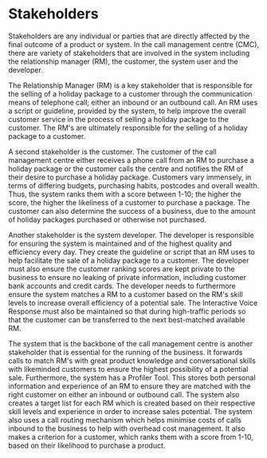 # Stakeholders

Stakeholders are any individual or parties that are directly affected by the final outcome of a product or system. In the call management centre (CMC), there are variety of stakeholders that are involved in the system including the relationship manager (RM), the customer, the system user and the developer.

The Relationship Manager (RM) is a key stakeholder that is responsible for the selling of a holiday package to a customer through the communication means of telephone call; either an inbound or an outbound call. An RM uses a script or guideline, provided by the system, to help improve the overall customer service in the process of selling a holiday package to the customer. The RM's are ultimately responsible for the selling of a holiday package to a customer. 

A second stakeholder is the customer. The customer of the call management centre either receives a phone call from an RM to purchase a holiday package or the customer calls the centre and notifies the RM of their desire to purchase a holiday package. Customers vary immensely, in terms of differing budgets, purchasing habits, postcodes and overall wealth. Thus, the system ranks them with a score between 1-10; the higher the score, the higher the likeliness of a customer to purchase a package. The customer can also determine the success of a business, due to the amount of holiday packages purchased or otherwise not purchased. 

Another stakeholder is the system developer. The developer is responsible for ensuring the system is maintained and of the highest quality and efficiency every day. They create the guideline or script that an RM uses to help facilitate the sale of a holiday package to a customer. The developer must also ensure the customer ranking scores are kept private to the business to ensure no leaking of private information, including customer bank accounts and credit cards. The developer needs to furthermore ensure the system matches a RM to a customer based on the RM's skill levels to increase overall efficiency of a potential sale. The Interactive Voice Response must also be maintained so that during high-traffic periods so that the customer can be transferred to the next best-matched available RM.

The system that is the backbone of the call management centre is another stakeholder that is essential for the running of the business. It forwards calls to match RM's with great product knowledge and conversational skills with likeminded customers to ensure the highest possibility of a potential sale. Furthermore, the system has a Profiler Tool. This stores both personal information and experience of an RM to ensure they are matched with the right customer on either an inbound or outbound call. The system also creates a target list for each RM which is created based on their respective skill levels and experience in order to increase sales potential. The system also uses a call routing mechanism which helps minimise costs of calls inbound to the business to help with overhead cost management. It also makes a criterion for a customer, which ranks them with a score from 1-10, based on their likelihood to purchase a product. 

